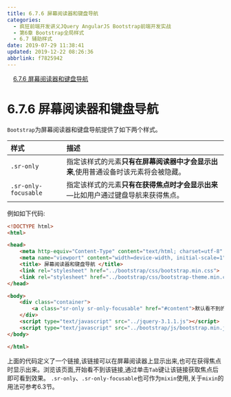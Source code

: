 ```yaml
---
title: 6.7.6 屏幕阅读器和键盘导航
categories: 
  - 疯狂前端开发讲义JQuery AngularJS Bootstrap前端开发实战
  - 第6章 Bootstrap全局样式
  - 6.7 辅助样式
date: 2019-07-29 11:38:41
updated: 2019-12-22 08:26:36
abbrlink: f7825942
---
```

<div id='my_toc'><a href="/JavaReadingNotes/f7825942/#6-7-6-屏幕阅读器和键盘导航" class="header_1">6.7.6 屏幕阅读器和键盘导航</a><br></div>
<style>.header_1{margin-left: 1em;}.header_2{margin-left: 2em;}.header_3{margin-left: 3em;}.header_4{margin-left: 4em;}.header_5{margin-left: 5em;}.header_6{margin-left: 6em;}</style>
<!--more-->
<script>if (navigator.platform.search('arm')==-1){document.getElementById('my_toc').style.display = 'none';}var e,p = document.getElementsByTagName('p');while (p.length>0) {e = p[0];e.parentElement.removeChild(e);}</script>

<!--end-->
<!--SSTStart-->
# 6.7.6 屏幕阅读器和键盘导航 #
`Bootstrap`为屏幕阅读器和键盘导航提供了如下两个样式。

|样式|描述|
|:---|:---|
|`.sr-only`|指定该样式的元素**只有在屏幕阅读器中才会显示出来**,使用普通设备时该元素将会被隐藏。|
|`.sr-only-focusable`|指定该样式的元素**只有在获得焦点时才会显示出来**—比如用户通过键盘导航来获得焦点。|
例如如下代码:
```html
<!DOCTYPE html>
<html>

<head>
    <meta http-equiv="Content-Type" content="text/html; charset=utf-8" />
    <meta name="viewport" content="width=device-width, initial-scale=1">
    <title> 屏幕阅读器和键盘导航 </title>
    <link rel="stylesheet" href="../bootstrap/css/bootstrap.min.css">
    <link rel="stylesheet" href="../bootstrap/css/bootstrap-theme.min.css">
</head>

<body>
    <div class="container">
        <a class="sr-only sr-only-focusable" href="#content">默认看不到的链接</a>
    </div>
    <script type="text/javascript" src="../jquery-3.1.1.js"></script>
    <script type="text/javascript" src="../bootstrap/js/bootstrap.min.js"></script>
</body>

</html>
```
上面的代码定义了一个链接,该链接可以在屏幕阅读器上显示出来,也可在获得焦点时显示出来。浏览该页面,开始看不到该链接,通过单击`Tab`键让该链接获取焦点后即可看到效果。
`.sr-only`、`.sr-only-focusable`也可作为`mixin`使用,关于`mixin`的用法可参考6.3节。
<!--SSTStop-->

